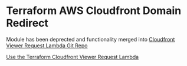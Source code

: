 # Terraform AWS Cloudfront Domain Redirect

Module has been deprected and functionality merged into [Cloudfront Viewer Request Lambda Git Repo](https://github.com/daringway/terraform-aws-cloudfront-viewer-request-lambda.git)

[Use the Terraform Cloudfront Viewer Request Lambda](https://github.com/daringway/terraform-aws-cloudfront-viewer-request-lambda.git)